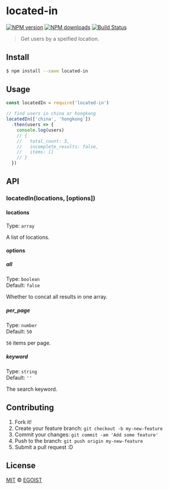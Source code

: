 # located-in

[![NPM version](https://img.shields.io/npm/v/located-in.svg?style=flat-square)](https://npmjs.com/package/located-in) [![NPM downloads](https://img.shields.io/npm/dm/located-in.svg?style=flat-square)](https://npmjs.com/package/located-in) [![Build Status](https://img.shields.io/circleci/project/egoist/located-in/master.svg?style=flat-square)](https://circleci.com/gh/egoist/located-in)

> Get users by a speified location.

## Install

```bash
$ npm install --save located-in
```

## Usage

```js
const locatedIn = require('located-in')

// find users in china or hongkong
locatedIn(['china', 'hongkong'])
  .then(users => {
    console.log(users)
    // {
    //   total_count: 3,                                                                      
    //   incomplete_results: false,                                                           
    //   items: []
    // }
  })
```

## API

### locatedIn(locations, [options])

#### locations

Type: `array`

A list of locations.

#### options

##### all

Type: `boolean`<br>
Default: `false`

Whether to concat all results in one array.

##### per_page

Type: `number`<br>
Default: `50`

`50` items per page.

##### keyword

Type: `string`<br>
Default: `''`

The search keyword.

## Contributing

1. Fork it!
2. Create your feature branch: `git checkout -b my-new-feature`
3. Commit your changes: `git commit -am 'Add some feature'`
4. Push to the branch: `git push origin my-new-feature`
5. Submit a pull request :D

## License

[MIT](https://egoist.mit-license.org/) © [EGOIST](https://github.com/egoist)
